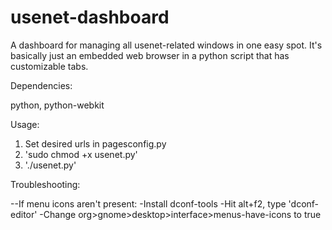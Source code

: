 usenet-dashboard
================

A dashboard for managing all usenet-related windows in one easy spot.  It's basically just an embedded web browser in a python script that has customizable tabs.

Dependencies:

python, python-webkit

Usage:

1. Set desired urls in pagesconfig.py
2. 'sudo chmod +x usenet.py'
3. './usenet.py'

Troubleshooting:

--If menu icons aren't present:
   -Install dconf-tools
   -Hit alt+f2, type 'dconf-editor'
   -Change org>gnome>desktop>interface>menus-have-icons to true
